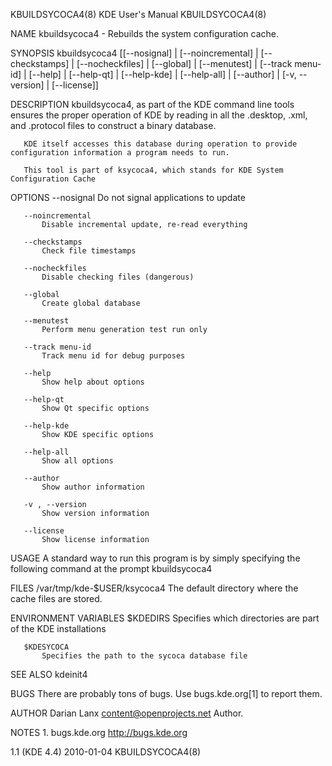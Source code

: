 KBUILDSYCOCA4(8)                                                                              KDE User's Manual                                                                              KBUILDSYCOCA4(8)



NAME
       kbuildsycoca4 - Rebuilds the system configuration cache.

SYNOPSIS
       kbuildsycoca4 [[--nosignal] | [--noincremental] | [--checkstamps] | [--nocheckfiles] | [--global] | [--menutest] | [--track menu-id] | [--help] | [--help-qt] | [--help-kde] | [--help-all] |
                     [--author] | [-v, --version] | [--license]]

DESCRIPTION
       kbuildsycoca4, as part of the KDE command line tools ensures the proper operation of KDE by reading in all the .desktop, .xml, and .protocol files to construct a binary database.

       KDE itself accesses this database during operation to provide configuration information a program needs to run.

       This tool is part of ksycoca4, which stands for KDE System Configuration Cache

OPTIONS
       --nosignal
           Do not signal applications to update

       --noincremental
           Disable incremental update, re-read everything

       --checkstamps
           Check file timestamps

       --nocheckfiles
           Disable checking files (dangerous)

       --global
           Create global database

       --menutest
           Perform menu generation test run only

       --track menu-id
           Track menu id for debug purposes

       --help
           Show help about options

       --help-qt
           Show Qt specific options

       --help-kde
           Show KDE specific options

       --help-all
           Show all options

       --author
           Show author information

       -v , --version
           Show version information

       --license
           Show license information

USAGE
       A standard way to run this program is by simply specifying the following command at the prompt kbuildsycoca4

FILES
       /var/tmp/kde-$USER/ksycoca4
           The default directory where the cache files are stored.

ENVIRONMENT VARIABLES
       $KDEDIRS
           Specifies which directories are part of the KDE installations

       $KDESYCOCA
           Specifies the path to the sycoca database file

SEE ALSO
       kdeinit4

BUGS
       There are probably tons of bugs. Use bugs.kde.org[1] to report them.

AUTHOR
       Darian Lanx <content@openprojects.net>
           Author.

NOTES
        1. bugs.kde.org
           http://bugs.kde.org



1.1 (KDE 4.4)                                                                                     2010-01-04                                                                                 KBUILDSYCOCA4(8)
